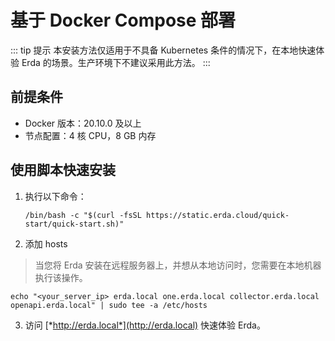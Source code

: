 # 基于 Docker Compose 部署

::: tip 提示
本安装方法仅适用于不具备 Kubernetes 条件的情况下，在本地快速体验 Erda 的场景。生产环境下不建议采用此方法。
:::

## 前提条件

- Docker 版本：20.10.0 及以上
- 节点配置：4 核 CPU，8 GB 内存

## 使用脚本快速安装

1. 执行以下命令：

   ```shell
   /bin/bash -c "$(curl -fsSL https://static.erda.cloud/quick-start/quick-start.sh)"
   ```

2. 添加 hosts

> 当您将 Erda 安装在远程服务器上，并想从本地访问时，您需要在本地机器执行该操作。

```shell
echo "<your_server_ip> erda.local one.erda.local collector.erda.local openapi.erda.local" | sudo tee -a /etc/hosts
```

3. 访问 [*http://erda.local*](http://erda.local) 快速体验 Erda。

